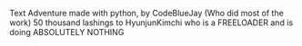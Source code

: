Text Adventure made with python, by CodeBlueJay (Who did most of the work)
50 thousand lashings to HyunjunKimchi who is a FREELOADER and is doing ABSOLUTELY NOTHING
